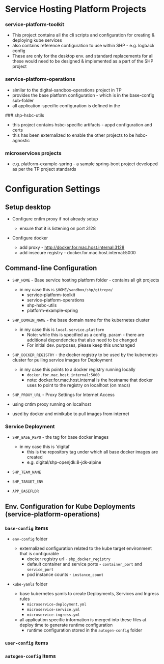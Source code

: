 # Service Hosting Platform Projects

### service-platform-toolkit
  - This project contains all the  cli scripts and configuration for creating & deploying kube services
  - also contains reference configuration to use within SHP - e.g. logback config
  - These are only for the desktop env. and standard replacements for all these would need to be designed & implemented as a part of the SHP project


### service-platform-operations
  - similar to the digital-sandbox-operations project in TP
  - provides the base platform configuration - which is in the base-config sub-folder
  - all application-specific configuration is defined in the


### shp-hsbc-utils
  - this project contains hsbc-specific artifacts - appd configuration and certs
  - this has been externalized to enable the other projects to be hsbc-agnostic


### microservices projects
  - e.g. platform-example-spring - a sample spring-boot project developed as per the TP project standards


# Configuration Settings


## Setup desktop

* Configure cntlm proxy if not already setup
  * ensure that it is listening on port 3128


* Configure docker
  - add proxy - http://docker.for.mac.host.internal:3128
  - add insecure registry - docker.for.mac.host.internal:5000


## Command-line Configuration

* ```SHP_HOME``` - Base service hosting platform folder - contains all git projects
  * in my case this is ```$HOME/sandbox/shp/gitrepo/```
      - service-platform-toolkit
      - service-platform-operations
      - shp-hsbc-utils
      - platform-example-spring


* ```SHP_DOMAIN_NAME``` - the base domain name for the kubernetes cluster
  * in my case this is ```local.service.platform```
    - Note: while this is specified as a config. param - there are additional dependencies that also need to be changed
    - For initial dev. purposes, please keep this unchanged


* ```SHP_DOCKER_REGISTRY``` - the docker registry to be used by the kubernetes cluster for pulling service images for Deployment
  * in my case this points to a docker registry running locally
    - ```docker.for.mac.host.internal:5000```
    - note: docker.for.mac.host.internal is the hostname that docker uses to point to the registry on localhost (on macs)


*  ```SHP_PROXY_URL``` - Proxy Settings for Internet Access
  * using cntlm proxy running on localhost
  * used by docker and minikube to pull images from internet


### Service Deployment

* ```SHP_BASE_REPO``` - the tag for base docker images
  * in my case this is 'digital'
    - this is the repository tag under which all base docker images are created
    - e.g. digital/shp-openjdk:8-jdk-alpine


* ```SHP_TEAM_NAME```


* ```SHP_TARGET_ENV```


* ```APP_BASEFLDR```


## Env. Configuration for Kube Deployments (service-platform-operations)

### ```base-config``` items

* ```env-config``` folder
  * externalized configuration related to the kube target environment that is configurable
    - docker registry url - ```shp_docker_registry```
    - default container and service ports - ```container_port``` and ```service_port```
    - pod instance counts - ```instance_count```


* ```kube-yamls``` folder
  * base kubernetes yamls to create Deployments, Services and Ingress rules
    - ```microservice-deployment.yml```
    - ```microservice-service.yml```
    - ```microservice-ingress.yml```
  * all application specific information is merged into these files at deploy time to generate runtime configuration
    - runtime configuration stored in the ```autogen-config``` folder

### ```user-config``` items


### ```autogen-config``` items
